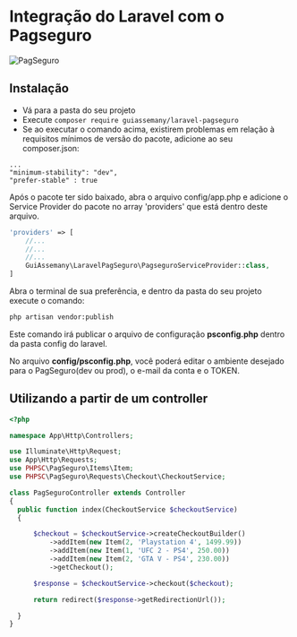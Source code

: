 # Integração do Laravel com o Pagseguro
![PagSeguro](https://raw.github.com/guiassemany/laravel-pagseguro/master/docs/pagseguro.png)
## Instalação
* Vá para a pasta do seu projeto
* Execute ``` composer require guiassemany/laravel-pagseguro ```
* Se ao executar o comando acima, existirem problemas em relação à requisitos mínimos de versão do pacote, adicione ao seu composer.json:
```
...
"minimum-stability": "dev",
"prefer-stable" : true
```

Após o pacote ter sido baixado, abra o arquivo config/app.php e adicione o Service Provider do pacote no array 'providers' que está dentro deste arquivo.

```php
'providers' => [
    //...
    //...
    //...
    GuiAssemany\LaravelPagSeguro\PagseguroServiceProvider::class,
]
```
Abra o terminal de sua preferência, e dentro da pasta do seu projeto execute o comando:

```bash
php artisan vendor:publish
```

Este comando irá publicar o arquivo de configuração **psconfig.php** dentro da pasta config do laravel.

No arquivo **config/psconfig.php**, você poderá editar o ambiente desejado para o PagSeguro(dev ou prod), o e-mail da conta e o TOKEN.

## Utilizando a partir de um controller
```php
<?php

namespace App\Http\Controllers;

use Illuminate\Http\Request;
use App\Http\Requests;
use PHPSC\PagSeguro\Items\Item;
use PHPSC\PagSeguro\Requests\Checkout\CheckoutService;

class PagSeguroController extends Controller
{
  public function index(CheckoutService $checkoutService)
  {

      $checkout = $checkoutService->createCheckoutBuilder()
          ->addItem(new Item(2, 'Playstation 4', 1499.99))
          ->addItem(new Item(1, 'UFC 2 - PS4', 250.00))
          ->addItem(new Item(2, 'GTA V - PS4', 230.00))
          ->getCheckout();

      $response = $checkoutService->checkout($checkout);

      return redirect($response->getRedirectionUrl());

  }
}

```
